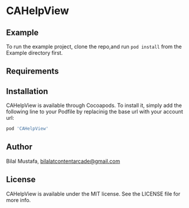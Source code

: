 # CAHelpView

## Example

To run the example project, clone the repo,and run `pod install` from the Example directory first.

## Requirements

## Installation

CAHelpView is available through Cocoapods. To install
it, simply add the following line to your Podfile by replacinig the base url with your account url:

```ruby
pod 'CAHelpView'
```

## Author

Bilal Mustafa, bilalatcontentarcade@gmail.com

## License

CAHelpView is available under the MIT license. See the LICENSE file for more info.
